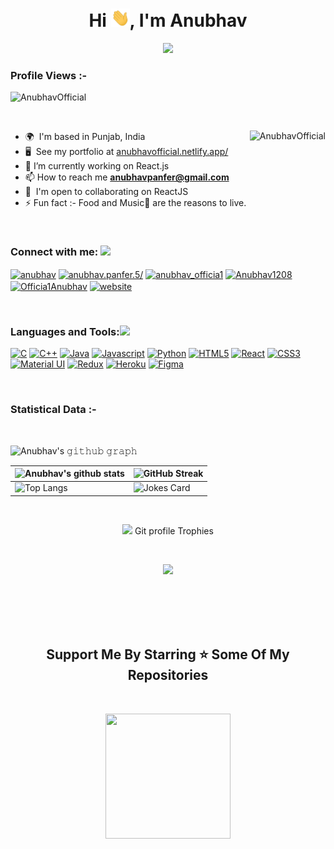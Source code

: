 <h1 align="center">Hi <img src="https://raw.githubusercontent.com/ABSphreak/ABSphreak/master/gifs/Hi.gif" width="30px">, I'm Anubhav</h1>
<p align="center"><a href="https://github.com/DenverCoder1/readme-typing-svg"><img src="https://readme-typing-svg.herokuapp.com?lines=Software+Engineer;Web+Developer;Coder;Quick+Learner;Problem+Solver&center=true&width=200&height=50"></a></p>

<p align="right"> <h3>Profile Views :-</h3> <img src="https://komarev.com/ghpvc/?username=AnubhavOfficial&label=Profile%20views&color=0e75b6&style=for-the-badge"
    alt="AnubhavOfficial" /> 
  </p>

<br>

<p><img align="right" src="https://github.com/Adam-pw/Adam-pw/blob/main/animation_500_kxa883sd.gif" alt="AnubhavOfficial" /></p>

- 🌍  I'm based in Punjab, India
- 🖥️  See my portfolio at [anubhavofficial.netlify.app/](http://anubhavofficial.netlify.app/)
- 🌱 I’m currently working on React.js
- 📫 How to reach me **anubhavpanfer@gmail.com**
- 🤝  I'm open to collaborating on ReactJS
- ⚡ Fun fact :- Food and Music🎵 are the reasons to live.

<br>

<h3 align="left">Connect with me: <img src='https://raw.githubusercontent.com/ShahriarShafin/ShahriarShafin/main/Assets/handshake.gif' width="100px"></h3>
<p align="left">
  <a href="https://www.linkedin.com/in/anubhavofficial/" target="blank"><img align="center"
      src="https://raw.githubusercontent.com/rahuldkjain/github-profile-readme-generator/master/src/images/icons/Social/linked-in-alt.svg"
      alt="anubhav" height="30" width="40" /></a>
  <a href="https://fb.com/anubhav.panfer.5/" target="blank"><img align="center"
      src="https://raw.githubusercontent.com/rahuldkjain/github-profile-readme-generator/master/src/images/icons/Social/facebook.svg"
      alt="anubhav.panfer.5/" height="30" width="40" /></a>
  <a href="https://instagram.com/anubhav_officia1" target="blank"><img align="center"
      src="https://raw.githubusercontent.com/rahuldkjain/github-profile-readme-generator/master/src/images/icons/Social/instagram.svg"
      alt="anubhav_officia1" height="30" width="40" /></a>
  <a href="https://www.hackerrank.com/Anubhav1208" target="blank"><img align="center"
      src="https://raw.githubusercontent.com/rahuldkjain/github-profile-readme-generator/master/src/images/icons/Social/hackerrank.svg"
      alt="Anubhav1208" height="30" width="40" /></a>
 <a href="https://twitter.com/Officia1Anubhav" target="blank"><img align="center"
      src="https://raw.githubusercontent.com/rahuldkjain/github-profile-readme-generator/master/src/images/icons/Social/twitter.svg"
      alt="Officia1Anubhav" height="30" width="40" /></a>
      <a href = 'http://anubhavofficial.netlify.app/'> <img width = '32px' align= 'center' src="https://raw.githubusercontent.com/rahulbanerjee26/githubAboutMeGenerator/main/icons/portfolio.png" alt="website"/></a> 
</p>

<br>

<h3 align="left">Languages and Tools:<img src = "https://media2.giphy.com/media/QssGEmpkyEOhBCb7e1/giphy.gif?cid=ecf05e47a0n3gi1bfqntqmob8g9aid1oyj2wr3ds3mg700bl&rid=giphy.gif" width = 32px></h3>
<p align="left">
<a href="https://docs.microsoft.com/en-us/cpp/?view=msvc-170" target="_blank" rel="noreferrer"><img src="https://raw.githubusercontent.com/danielcranney/readme-generator/main/public/icons/skills/c-colored.svg" width="36" height="36" alt="C" /></a>
<a href="https://docs.microsoft.com/en-us/cpp/?view=msvc-170" target="_blank" rel="noreferrer"><img src="https://raw.githubusercontent.com/danielcranney/readme-generator/main/public/icons/skills/cplusplus-colored.svg" width="36" height="36" alt="C++" /></a>
<a href="https://www.oracle.com/java/" target="_blank" rel="noreferrer"><img src="https://raw.githubusercontent.com/danielcranney/readme-generator/main/public/icons/skills/java-colored.svg" width="36" height="36" alt="Java" /></a>
<a href="https://developer.mozilla.org/en-US/docs/Web/JavaScript" target="_blank" rel="noreferrer"><img src="https://raw.githubusercontent.com/danielcranney/readme-generator/main/public/icons/skills/javascript-colored.svg" width="36" height="36" alt="Javascript" /></a>
<a href="https://www.python.org/" target="_blank" rel="noreferrer"><img src="https://raw.githubusercontent.com/danielcranney/readme-generator/main/public/icons/skills/python-colored.svg" width="36" height="36" alt="Python" /></a>
<a href="https://developer.mozilla.org/en-US/docs/Glossary/HTML5" target="_blank" rel="noreferrer"><img src="https://raw.githubusercontent.com/danielcranney/readme-generator/main/public/icons/skills/html5-colored.svg" width="36" height="36" alt="HTML5" /></a>
<a href="https://reactjs.org/" target="_blank" rel="noreferrer"><img src="https://raw.githubusercontent.com/danielcranney/readme-generator/main/public/icons/skills/react-colored.svg" width="36" height="36" alt="React" /></a>
<a href="https://www.w3.org/TR/CSS/#css" target="_blank" rel="noreferrer"><img src="https://raw.githubusercontent.com/danielcranney/readme-generator/main/public/icons/skills/css3-colored.svg" width="36" height="36" alt="CSS3" /></a>
<a href="https://mui.com/" target="_blank" rel="noreferrer"><img src="https://raw.githubusercontent.com/danielcranney/readme-generator/main/public/icons/skills/materialui-colored.svg" width="36" height="36" alt="Material UI" /></a>
<a href="https://redux.js.org/" target="_blank" rel="noreferrer"><img src="https://raw.githubusercontent.com/danielcranney/readme-generator/main/public/icons/skills/redux-colored.svg" width="36" height="36" alt="Redux" /></a>
<a href="https://www.heroku.com/" target="_blank" rel="noreferrer"><img src="https://raw.githubusercontent.com/danielcranney/readme-generator/main/public/icons/skills/heroku-colored.svg" width="36" height="36" alt="Heroku" /></a>
<a href="https://www.figma.com/" target="_blank" rel="noreferrer"><img src="https://raw.githubusercontent.com/danielcranney/readme-generator/main/public/icons/skills/figma-colored.svg" width="36" height="36" alt="Figma" /></a>
</p>

<br>

<h3>Statistical Data :-</h3>
<br>

![Anubhav's 𝚐𝚒𝚝𝚑𝚞𝚋 𝚐𝚛𝚊𝚙𝚑](https://activity-graph.herokuapp.com/graph?username=AnubhavOfficial&theme=react-dark&hide_border=true&area=true)

| ![Anubhav's github stats](https://github-readme-stats.vercel.app/api?username=AnubhavOfficial&show_icons=true&theme=tokyonight) | ![GitHub Streak](https://github-readme-streak-stats.herokuapp.com/?theme=tokyonight&user=AnubhavOfficial) |
| ------------------------------------------------------------------------------------------------------------------------------- | ------------------------------------------------------------------------------------------------------------------- |
| ![Top Langs](https://github-readme-stats.vercel.app/api/top-langs/?username=AnubhavOfficial&theme=tokyonight)                   | ![Jokes Card](https://readme-jokes.vercel.app/api?theme=tokyonight) |

<br>
<p align="center"><img src="https://media.giphy.com/media/QaMcXSekUWx7aogAUr/giphy.gif" width="30" />&nbsp;Git profile Trophies</p><br>
<p align="center"><img src="https://github-profile-trophy.vercel.app/?username=OvinduWijethunge&theme=juicyfresh&no-bg=true" /> </p>

<br>
<br>
<br>
<br>
<h2 align='center'>Support Me By Starring ⭐ Some Of My Repositories</h2>
<br>

<p align='center'>
<img src="https://media.giphy.com/media/O51MQ3DduOcGW6ofR3/giphy.gif" width="200" height="200" frameBorder="0" class="giphy-embed" allowFullScreen></img></p>
<br>
